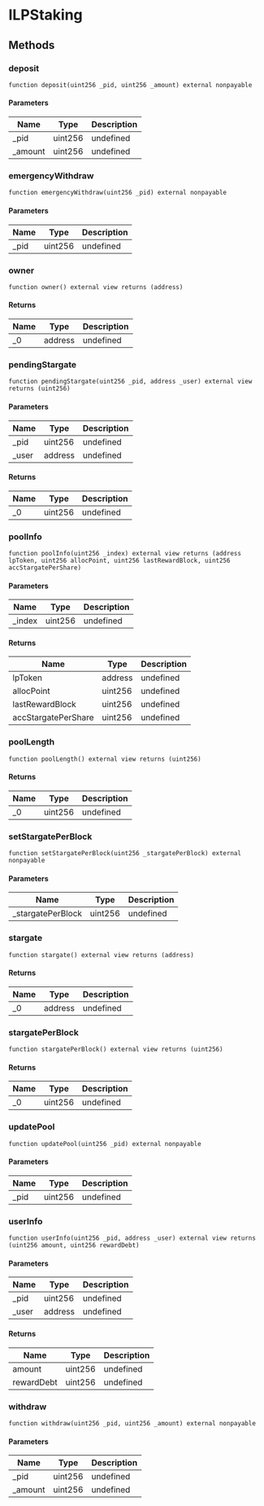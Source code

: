 # ILPStaking









## Methods

### deposit

```solidity
function deposit(uint256 _pid, uint256 _amount) external nonpayable
```





#### Parameters

| Name | Type | Description |
|---|---|---|
| _pid | uint256 | undefined |
| _amount | uint256 | undefined |

### emergencyWithdraw

```solidity
function emergencyWithdraw(uint256 _pid) external nonpayable
```





#### Parameters

| Name | Type | Description |
|---|---|---|
| _pid | uint256 | undefined |

### owner

```solidity
function owner() external view returns (address)
```






#### Returns

| Name | Type | Description |
|---|---|---|
| _0 | address | undefined |

### pendingStargate

```solidity
function pendingStargate(uint256 _pid, address _user) external view returns (uint256)
```





#### Parameters

| Name | Type | Description |
|---|---|---|
| _pid | uint256 | undefined |
| _user | address | undefined |

#### Returns

| Name | Type | Description |
|---|---|---|
| _0 | uint256 | undefined |

### poolInfo

```solidity
function poolInfo(uint256 _index) external view returns (address lpToken, uint256 allocPoint, uint256 lastRewardBlock, uint256 accStargatePerShare)
```





#### Parameters

| Name | Type | Description |
|---|---|---|
| _index | uint256 | undefined |

#### Returns

| Name | Type | Description |
|---|---|---|
| lpToken | address | undefined |
| allocPoint | uint256 | undefined |
| lastRewardBlock | uint256 | undefined |
| accStargatePerShare | uint256 | undefined |

### poolLength

```solidity
function poolLength() external view returns (uint256)
```






#### Returns

| Name | Type | Description |
|---|---|---|
| _0 | uint256 | undefined |

### setStargatePerBlock

```solidity
function setStargatePerBlock(uint256 _stargatePerBlock) external nonpayable
```





#### Parameters

| Name | Type | Description |
|---|---|---|
| _stargatePerBlock | uint256 | undefined |

### stargate

```solidity
function stargate() external view returns (address)
```






#### Returns

| Name | Type | Description |
|---|---|---|
| _0 | address | undefined |

### stargatePerBlock

```solidity
function stargatePerBlock() external view returns (uint256)
```






#### Returns

| Name | Type | Description |
|---|---|---|
| _0 | uint256 | undefined |

### updatePool

```solidity
function updatePool(uint256 _pid) external nonpayable
```





#### Parameters

| Name | Type | Description |
|---|---|---|
| _pid | uint256 | undefined |

### userInfo

```solidity
function userInfo(uint256 _pid, address _user) external view returns (uint256 amount, uint256 rewardDebt)
```





#### Parameters

| Name | Type | Description |
|---|---|---|
| _pid | uint256 | undefined |
| _user | address | undefined |

#### Returns

| Name | Type | Description |
|---|---|---|
| amount | uint256 | undefined |
| rewardDebt | uint256 | undefined |

### withdraw

```solidity
function withdraw(uint256 _pid, uint256 _amount) external nonpayable
```





#### Parameters

| Name | Type | Description |
|---|---|---|
| _pid | uint256 | undefined |
| _amount | uint256 | undefined |




